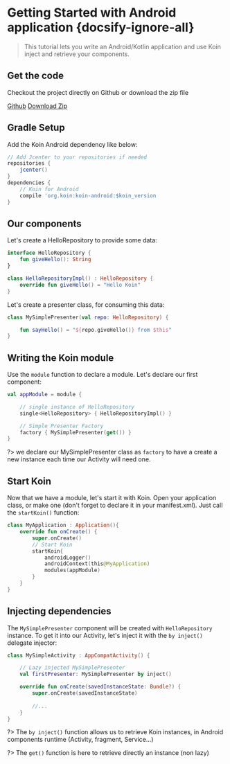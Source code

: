 # Getting Started with Android application {docsify-ignore-all}

> This tutorial lets you write an Android/Kotlin application and use Koin inject and retrieve your components.

## Get the code

Checkout the project directly on Github or download the zip file

[Github](https://github.com/InsertKoinIO/getting-started-koin-android)
[Download Zip](https://github.com/InsertKoinIO/getting-started-koin-android/archive/master.zip)

## Gradle Setup

Add the Koin Android dependency like below:

```groovy
// Add Jcenter to your repositories if needed
repositories {
    jcenter()    
}
dependencies {
    // Koin for Android
    compile 'org.koin:koin-android:$koin_version
}
```

## Our components

Let's create a HelloRepository to provide some data:

```kotlin
interface HelloRepository {
    fun giveHello(): String
}

class HelloRepositoryImpl() : HelloRepository {
    override fun giveHello() = "Hello Koin"
}
```

Let's create a presenter class, for consuming this data:

```kotlin
class MySimplePresenter(val repo: HelloRepository) {

    fun sayHello() = "${repo.giveHello()} from $this"
}
```

## Writing the Koin module

Use the `module` function to declare a module. Let's declare our first component:

```kotlin
val appModule = module {

    // single instance of HelloRepository
    single<HelloRepository> { HelloRepositoryImpl() }

    // Simple Presenter Factory
    factory { MySimplePresenter(get()) }
}
```

?> we declare our MySimplePresenter class as `factory` to have a create a new instance each time our Activity will need one.

## Start Koin

Now that we have a module, let's start it with Koin. Open your application class, or make one (don't forget to declare it in your manifest.xml). Just call the `startKoin()` function:

```kotlin
class MyApplication : Application(){
    override fun onCreate() {
        super.onCreate()
        // Start Koin
        startKoin{
            androidLogger()
            androidContext(this@MyApplication)
            modules(appModule)
        }
    }
}
```

## Injecting dependencies

The `MySimplePresenter` component will be created with `HelloRepository` instance. To get it into our Activity, let's inject it with the `by inject()` delegate injector: 

```kotlin
class MySimpleActivity : AppCompatActivity() {

    // Lazy injected MySimplePresenter
    val firstPresenter: MySimplePresenter by inject()

    override fun onCreate(savedInstanceState: Bundle?) {
        super.onCreate(savedInstanceState)
        
        //...
    }
}
```

?> The `by inject()` function allows us to retrieve Koin instances, in Android components runtime (Activity, fragment, Service...)

?> The `get()` function is here to retrieve directly an instance (non lazy)

